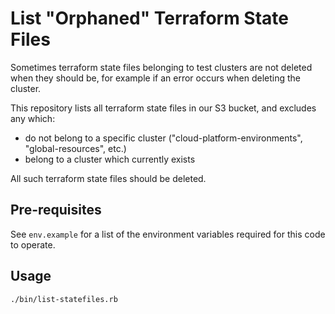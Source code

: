# List "Orphaned" Terraform State Files

Sometimes terraform state files belonging to test clusters are not deleted when they should be, for example if an error occurs when deleting the cluster.

This repository lists all terraform state files in our S3 bucket, and excludes any which:

* do not belong to a specific cluster ("cloud-platform-environments", "global-resources", etc.)
* belong to a cluster which currently exists

All such terraform state files should be deleted.

## Pre-requisites

See `env.example` for a list of the environment variables required for this code to operate.

## Usage

```
./bin/list-statefiles.rb
```


